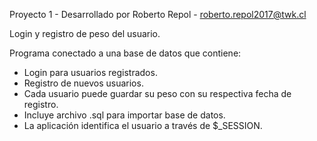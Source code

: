 Proyecto 1 - Desarrollado por Roberto Repol - roberto.repol2017@twk.cl

Login y registro de peso del usuario.

Programa conectado a una base de datos que contiene: 

- Login para usuarios registrados.
- Registro de nuevos usuarios.
- Cada usuario puede guardar su peso con su respectiva fecha de registro.
- Incluye archivo .sql para importar base de datos.
- La aplicación identifica el usuario a través de $_SESSION.
